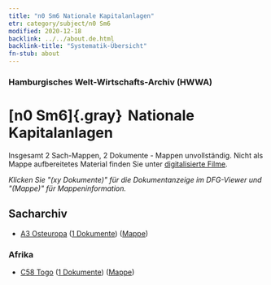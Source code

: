 ```yaml
---
title: "n0 Sm6 Nationale Kapitalanlagen"
etr: category/subject/n0 Sm6
modified: 2020-12-18
backlink: ../../about.de.html
backlink-title: "Systematik-Übersicht"
fn-stub: about
---
```


### Hamburgisches Welt-Wirtschafts-Archiv (HWWA)
# [n0 Sm6]{.gray}&#8201; Nationale Kapitalanlagen&#160; 




Insgesamt 2 Sach-Mappen, 2 Dokumente - Mappen unvollständig.
Nicht als Mappe aufbereitetes Material finden Sie unter [digitalisierte Filme](/film/h1_sh).

_Klicken Sie "(xy Dokumente)" für die Dokumentanzeige im DFG-Viewer und "(Mappe)" für Mappeninformation._

## Sacharchiv



- [A3 Osteuropa](../../../geo/about.de.html#A3) (<a href="https://dfg-viewer.de/show/?tx_dlf[id]=https://pm20.zbw.eu/mets/sh/1408xx/140896/1632xx/163245/public.mets.de.xml" target="_blank">1 Dokumente</a>) ([Mappe](http://purl.org/pressemappe20/folder/sh/140896,163245))

### Afrika

- [C58 Togo](../../../geo/about.de.html#C58) (<a href="https://dfg-viewer.de/show/?tx_dlf[id]=https://pm20.zbw.eu/mets/sh/1414xx/141408/1632xx/163245/public.mets.de.xml" target="_blank">1 Dokumente</a>) ([Mappe](http://purl.org/pressemappe20/folder/sh/141408,163245))


